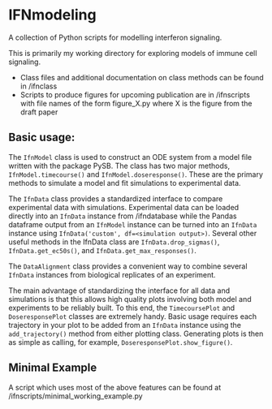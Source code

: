 # IFNmodeling
A collection of Python scripts for modelling interferon signaling.

This is primarily my working directory for exploring models of immune cell signaling. 
- Class files and additional documentation on class methods can be found in /ifnclass
- Scripts to produce figures for upcoming publication are in /ifnscripts with file names of the form figure_X.py where X is the figure from the draft paper

## Basic usage:

The `IfnModel` class is used to construct an ODE system from a model file written with the package PySB.
The class has two major methods, `IfnModel.timecourse()` and `IfnModel.doseresponse()`. These are the primary methods to simulate a model and fit simulations to experimental data.

The `IfnData` class provides a standardized interface to compare experimental data with simulations. 
Experimental data can be loaded directly into an `IfnData` instance from /ifndatabase while the Pandas dataframe output from an `IfnModel` instance can be turned into an `IfnData`
 instance using `IfnData('custom', df=<simulation output>)`. Several other useful methods in the IfnData class are `IfnData.drop_sigmas()`, `IfnData.get_ec50s()`, and `IfnData.get_max_responses()`.

The `DataAlignment` class provides a convenient way to combine several `IfnData` instances from biological replicates of an experiment.

The main advantage of standardizing the interface for all data and simulations is that this allows high quality plots involving both model and experiments to be reliably built.
To this end, the `TimecoursePlot` and `DoseresponsePlot` classes are extremely handy. Basic usage requires each trajectory in your plot to be added from an `IfnData` instance 
using the `add_trajectory()` method from either plotting class. Generating plots is then as simple as calling, for example, `DoseresponsePlot.show_figure()`.

## Minimal Example
A script which uses most of the above features can be found at /ifnscripts/minimal_working_example.py 

